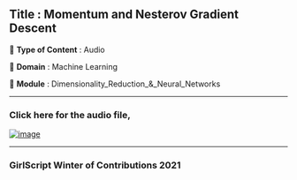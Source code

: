 ## Title :  Momentum and Nesterov Gradient Descent 
🔴 **Type of Content** : Audio

🔴 **Domain** : Machine Learning

🔴 **Module** : Dimensionality_Reduction_&_Neural_Networks

*********************************************************************

### Click here for the audio file,


[![image](https://user-images.githubusercontent.com/79050917/138638615-a4e66fc6-20e6-4787-a086-2ad831b5ff2d.png)](https://drive.google.com/file/d/1q96uRh8Q5kf2ZihCMGQV79TMBW0vzxRS/view?usp=sharing)
*********************************************************************

### GirlScript Winter of Contributions 2021
